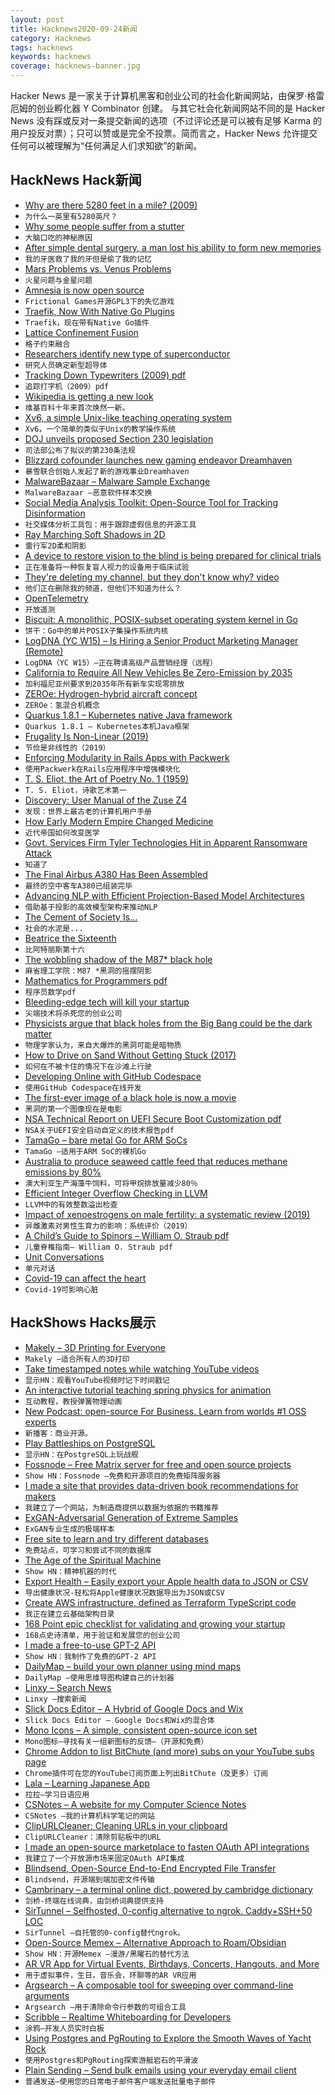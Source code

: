 ```yaml
---
layout: post
title: Hacknews2020-09-24新闻
category: Hacknews
tags: hacknews
keywords: hacknews
coverage: hacknews-banner.jpg
---
```


Hacker News 是一家关于计算机黑客和创业公司的社会化新闻网站，由保罗·格雷厄姆的创业孵化器 Y Combinator 创建。
与其它社会化新闻网站不同的是 Hacker News 没有踩或反对一条提交新闻的选项（不过评论还是可以被有足够 Karma 的用户投反对票）；只可以赞或是完全不投票。简而言之，Hacker News 允许提交任何可以被理解为“任何满足人们求知欲”的新闻。

## HackNews Hack新闻


- [Why are there 5280 feet in a mile? (2009)](https://petersmagnusson.org/2009/09/15/why-are-there-5280-feet-in-a-mile/)
- `为什么一英里有5280英尺？`
- [Why some people suffer from a stutter](https://www.bbc.com/future/article/20200922-why-some-people-suffer-from-a-stutter)
- `大脑口吃的神秘原因`
- [After simple dental surgery, a man lost his ability to form new memories](https://www.bbc.com/future/article/20150630-my-dentist-saved-my-tooth-but-stole-my-memory)
- `我的牙医救了我的牙但是偷了我的记忆`
- [Mars Problems vs. Venus Problems](http://interconnected.org/home/2020/09/23/venus)
- `火星问题与金星问题`
- [Amnesia is now open source](https://frictionalgames.com/2020-09-amnesia-is-now-open-source/)
- `Frictional Games开源GPL3下的失忆游戏`
- [Traefik, Now With Native Go Plugins](https://traefik.io/blog/houston-we-have-plugins-traefik-2-3-announcement)
- `Traefik，现在带有Native Go插件`
- [Lattice Confinement Fusion](https://www1.grc.nasa.gov/space/science/lattice-confinement-fusion/)
- `格子约束融合`
- [Researchers identify new type of superconductor](https://news.cornell.edu/stories/2020/09/researchers-identify-new-type-superconductor)
- `研究人员确定新型超导体`
- [Tracking Down Typewriters (2009) pdf](https://site.xavier.edu/polt/typewriters/solan.pdf)
- `追踪打字机（2009）pdf`
- [Wikipedia is getting a new look](https://diff.wikimedia.org/2020/09/23/wikipedia-is-getting-a-new-look-for-the-first-time-in-10-years-heres-why/)
- `维基百科十年来首次焕然一新。`
- [Xv6, a simple Unix-like teaching operating system](https://pdos.csail.mit.edu/6.828/2020/xv6.html)
- `Xv6，一个简单的类似于Unix的教学操作系统`
- [DOJ unveils proposed Section 230 legislation](https://www.justice.gov/opa/pr/justice-department-unveils-proposed-section-230-legislation-behalf-administration)
- `司法部公布了拟议的第230条法规`
- [Blizzard cofounder launches new gaming endeavor Dreamhaven](https://venturebeat.com/2020/09/23/blizzard-cofounder-mike-morhaime-launches-new-gaming-endeavor-dreamhaven/)
- `暴雪联合创始人发起了新的游戏事业Dreamhaven`
- [MalwareBazaar – Malware Sample Exchange](https://bazaar.abuse.ch/)
- `MalwareBazaar –恶意软件样本交换`
- [Social Media Analysis Toolkit: Open-Source Tool for Tracking Disinformation](https://foundation.mozilla.org/en/blog/new-open-source-tool-tracking-disinformation/)
- `社交媒体分析工具包：用于跟踪虚假信息的开源工具`
- [Ray Marching Soft Shadows in 2D](https://www.rykap.com/2020/09/23/distance-fields/)
- `雷行军2D柔和阴影`
- [A device to restore vision to the blind is being prepared for clinical trials](https://www.monash.edu/news/articles/opening-eyes-to-a-frontier-in-vision-restoration)
- `正在准备将一种恢复盲人视力的设备用于临床试验`
- [They're deleting my channel, but they don't know why? video](https://www.youtube.com/watch?v=hAEdFRoOYs0)
- `他们正在删除我的频道，但他们不知道为什么？`
- [OpenTelemetry](https://github.com/open-telemetry/opentelemetry-specification)
- `开放遥测`
- [Biscuit: A monolithic, POSIX-subset operating system kernel in Go](https://pdos.csail.mit.edu/projects/biscuit.html)
- `饼干：Go中的单片POSIX子集操作系统内核`
- [LogDNA (YC W15) – Is Hiring a Senior Product Marketing Manager (Remote)](https://boards.greenhouse.io/logdna/jobs/4884318002)
- `LogDNA（YC W15）–正在聘请高级产品营销经理（远程）`
- [California to Require All New Vehicles Be Zero-Emission by 2035](https://www.bloomberg.com/news/articles/2020-09-23/california-to-phase-out-gasoline-cars-by-2035-governor-says)
- `加利福尼亚州要求到2035年所有新车实现零排放`
- [ZEROe: Hydrogen-hybrid aircraft concept](https://www.airbus.com/innovation/zero-emission/hydrogen/zeroe.html#hydrogen)
- `ZEROe：氢混合机概念`
- [Quarkus 1.8.1 – Kubernetes native Java framework](https://quarkus.io/)
- `Quarkus 1.8.1 – Kubernetes本机Java框架`
- [Frugality Is Non-Linear (2019)](https://scattered-thoughts.net/writing/frugality-is-non-linear/)
- `节俭是非线性的（2019）`
- [Enforcing Modularity in Rails Apps with Packwerk](https://engineering.shopify.com/blogs/engineering/enforcing-modularity-rails-apps-packwerk)
- `使用Packwerk在Rails应用程序中增强模块化`
- [T. S. Eliot, the Art of Poetry No. 1 (1959)](https://www.theparisreview.org/interviews/4738/the-art-of-poetry-no-1-t-s-eliot)
- `T. S. Eliot，诗歌艺术第一`
- [Discovery: User Manual of the Zuse Z4](https://cacm.acm.org/blogs/blog-cacm/247521-discovery-user-manual-of-the-oldest-surviving-computer-in-the-world/fulltext)
- `发现：世界上最古老的计算机用户手册`
- [How Early Modern Empire Changed Medicine](https://bostonreview.net/science-nature/zachary-dorner-how-early-modern-empire-changed-medicine)
- `近代帝国如何改变医学`
- [Govt. Services Firm Tyler Technologies Hit in Apparent Ransomware Attack](https://krebsonsecurity.com/2020/09/govt-services-firm-tyler-technologies-hit-in-apparent-ransomware-attack/)
- `知道了`
- [The Final Airbus A380 Has Been Assembled](https://simpleflying.com/final-airbus-a380-assembled/)
- `最终的空中客车A380已组装完毕`
- [Advancing NLP with Efficient Projection-Based Model Architectures](https://ai.googleblog.com/2020/09/advancing-nlp-with-efficient-projection.html)
- `借助基于投影的高效模型架构来推动NLP`
- [The Cement of Society Is...](http://branemrys.blogspot.com/2020/09/the-cement-of-society-is.html)
- `社会的水泥是...`
- [Beatrice the Sixteenth](https://en.wikipedia.org/wiki/Beatrice_the_Sixteenth)
- `比阿特丽斯第十六`
- [The wobbling shadow of the M87* black hole](https://news.mit.edu/2020/wobbling-shadow-m87-black-hole-0923)
- `麻省理工学院：M87 *黑洞的摇摆阴影`
- [Mathematics for Programmers pdf](https://yurichev.com/writings/Math-for-programmers.pdf)
- `程序员数学pdf`
- [Bleeding-edge tech will kill your startup](https://www.contrast.app/posts/bleeding-edge-tech-means-youll-bleed-to-death)
- `尖端技术将杀死您的创业公司`
- [Physicists argue that black holes from the Big Bang could be the dark matter](https://www.quantamagazine.org/black-holes-from-the-big-bang-could-be-the-dark-matter-20200923/)
- `物理学家认为，来自大爆炸的黑洞可能是暗物质`
- [How to Drive on Sand Without Getting Stuck (2017)](https://www.offroaddiscovery.com/2017/10/16/taking-a-4x4-trip-down-the-beach)
- `如何在不被卡住的情况下在沙滩上行驶`
- [Developing Online with GitHub Codespace](https://docs.github.com/en/github/developing-online-with-codespaces)
- `使用GitHub Codespace在线开发`
- [The first-ever image of a black hole is now a movie](https://www.nature.com/articles/d41586-020-02717-3)
- `黑洞的第一个图像现在是电影`
- [NSA Technical Report on UEFI Secure Boot Customization pdf](https://media.defense.gov/2020/Sep/15/2002497594/-1/-1/0/CTR-UEFI-SECURE-BOOT-CUSTOMIZATION-20200915.PDF/CTR-UEFI-SECURE-BOOT-CUSTOMIZATION-20200915.PDF)
- `NSA关于UEFI安全启动自定义的技术报告pdf`
- [TamaGo – bare metal Go for ARM SoCs](https://github.com/f-secure-foundry/tamago)
- `TamaGo –适用于ARM SoC的裸机Go`
- [Australia to produce seaweed cattle feed that reduces methane emissions by 80%](https://www.thecattlesite.com/news/55890/new-company-to-reduce-cows-methane-using-feed-additive-made-from-the-seaweed/)
- `澳大利亚生产海藻牛饲料，可将甲烷排放量减少80％`
- [Efficient Integer Overflow Checking in LLVM](https://blog.regehr.org/archives/1384)
- `LLVM中的有效整数溢出检查`
- [Impact of xenoestrogens on male fertility: a systematic review (2019)](https://www.ncbi.nlm.nih.gov/pmc/articles/PMC6601394/)
- `异雌激素对男性生育力的影响：系统评价（2019）`
- [A Child’s Guide to Spinors – William O. Straub pdf](http://www.weylmann.com/spinor.pdf)
- `儿童脊椎指南– William O. Straub pdf`
- [Unit Conversations](https://michaelfeathers.silvrback.com/unit-conversations)
- `单元对话`
- [Covid-19 can affect the heart](https://science.sciencemag.org/content/early/2020/09/23/science.abe2813)
- `Covid-19可影响心脏`


## HackShows Hacks展示

- [ Makely – 3D Printing for Everyone](https://makely.me)
- `Makely –适合所有人的3D打印`
- [ Take timestamped notes while watching YouTube videos](https://annotate.tv)
- `显示HN：观看YouTube视频时记下时间戳记`
- [ An interactive tutorial teaching spring physics for animation](https://joshwcomeau.com/animation/a-friendly-introduction-to-spring-physics/)
- `互动教程，教授弹簧物理动画`
- [ New Podcast: open-source For Business. Learn from worlds #1 OSS experts](https://podcasts.apple.com/us/podcast/open-source-for-business/id1525973271)
- `新播客：商业开源。`
- [ Play Battleships on PostgreSQL](https://github.com/Firemoon777/sql-battleships)
- `显示HN：在PostgreSQL上玩战舰`
- [ Fossnode – Free Matrix server for free and open source projects](https://element.fossnode.net)
- `Show HN：Fossnode –免费和开源项目的免费矩阵服务器`
- [ I made a site that provides data-driven book recommendations for makers](https://makerreads.com/)
- `我建立了一个网站，为制造商提供以数据为依据的书籍推荐`
- [ ExGAN-Adversarial Generation of Extreme Samples](https://github.com/Stream-AD/exgan)
- `ExGAN专业生成的极端样本`
- [ Free site to learn and try different databases](https://learndatabases.dev/)
- `免费站点，可学习和尝试不同的数据库`
- [ The Age of the Spiritual Machine](https://spirals.blog/articles/our-new-species-pt-1/)
- `Show HN：精神机器的时代`
- [ Export Health – Easily export your Apple health data to JSON or CSV](https://exporthealth.app/)
- `导出健康状况-轻松将Apple健康状况数据导出为JSON或CSV`
- [ Create AWS infrastructure, defined as Terraform TypeScript code](https://scaffold.sh)
- `我正在建立云基础架构目录`
- [ 168 Point epic checklist for validating and growing your startup](https://www.remoteworkly.co/the-ultimate-startup-checklist)
- `168点史诗清单，用于验证和发展您的创业公司`
- [ I made a free-to-use GPT-2 API](https://www.booste.io/pretrained-models)
- `Show HN：我制作了免费的GPT-2 API`
- [ DailyMap – build your own planner using mind maps](https://www.dailymap.app/)
- `DailyMap –使用思维导图构建自己的计划器`
- [ Linxy – Search News](https://golinxy.com)
- `Linxy –搜索新闻`
- [ Slick Docs Editor – A Hybrid of Google Docs and Wix](https://slickdocs.com/)
- `Slick Docs Editor – Google Docs和Wix的混合体`
- [ Mono Icons – A simple, consistent open-source icon set](https://icons.mono.company/)
- `Mono图标–寻找有关一组新图标的反馈–（开源和免费）`
- [ Chrome Addon to list BitChute (and more) subs on your YouTube subs page](https://chrome.google.com/webstore/detail/everytube/emegoeklfbjgngcomlbmdjcmbaeilhhd)
- `Chrome插件可在您的YouTube订阅页面上列出BitChute（及更多）订阅`
- [ Lala – Learning Japanese App](https://lala.support)
- `拉拉–学习日语应用`
- [ CSNotes – A website for my Computer Science Notes](https://csnotes.me/)
- `CSNotes –我的计算机科学笔记的网站`
- [ ClipURLCleaner: Cleaning URLs in your clipboard](https://github.com/dertuxmalwieder/clipurlcleaner)
- `ClipURLCleaner：清除剪贴板中的URL`
- [ I made an open-source marketplace to fasten OAuth API integrations](https://github.com/bearer/pizzly)
- `我建立了一个开放源市场来固定OAuth API集成`
- [ Blindsend, Open-Source End-to-End Encrypted File Transfer](https://github.com/blindnet-io/blindsend)
- `Blindsend，开源端到端加密文件传输`
- [ Cambrinary – a terminal online dict, powered by cambridge dictionary](https://github.com/xueyuanl/cambrinary)
- `剑桥-终端在线词典，由剑桥词典提供支持`
- [ SirTunnel – Selfhosted, 0-config alternative to ngrok. Caddy+SSH+50 LOC](https://github.com/anderspitman/SirTunnel)
- `SirTunnel –自托管的0-config替代ngrok。`
- [ Open-Source Memex – Alternative Approach to Roam/Obsidian](https://www.steveliu.co/memex)
- `Show HN：开源Memex –漫游/黑曜石的替代方法`
- [ AR VR App for Virtual Events, Birthdays, Concerts, Hangouts, and More](http://varaxr.com)
- `用于虚拟事件，生日，音乐会，环聊等的AR VR应用`
- [ Argsearch – A composable tool for sweeping over command-line arguments](https://github.com/maxwells-daemons/argsearch)
- `Argsearch –用于清除命令行参数的可组合工具`
- [ Scribble – Realtime Whiteboarding for Developers](https://www.notion.so/Scribble-741e3b603b6f4976aca2f6458b9a1b45)
- `涂鸦–开发人员实时白板`
- [ Using Postgres and PgRouting to Explore the Smooth Waves of Yacht Rock](https://info.crunchydata.com/blog/using-postgres-and-pg-routing-to-explore-the-smooth-waves-of-yacht-rock)
- `使用Postgres和PgRouting探索游艇岩石的平滑波`
- [ Plain Sending – Send bulk emails using your everyday email client](https://plainsending.com)
- `普通发送–使用您的日常电子邮件客户端发送批量电子邮件`

